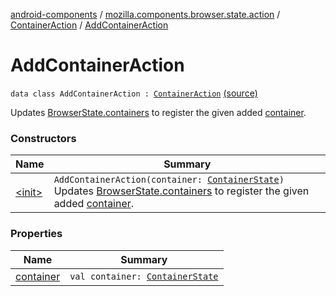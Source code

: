 [android-components](../../../index.md) / [mozilla.components.browser.state.action](../../index.md) / [ContainerAction](../index.md) / [AddContainerAction](./index.md)

# AddContainerAction

`data class AddContainerAction : `[`ContainerAction`](../index.md) [(source)](https://github.com/mozilla-mobile/android-components/blob/master/components/browser/state/src/main/java/mozilla/components/browser/state/action/BrowserAction.kt#L600)

Updates [BrowserState.containers](../../../mozilla.components.browser.state.state/-browser-state/containers.md) to register the given added [container](container.md).

### Constructors

| Name | Summary |
|---|---|
| [&lt;init&gt;](-init-.md) | `AddContainerAction(container: `[`ContainerState`](../../../mozilla.components.browser.state.state/-container-state/index.md)`)`<br>Updates [BrowserState.containers](../../../mozilla.components.browser.state.state/-browser-state/containers.md) to register the given added [container](container.md). |

### Properties

| Name | Summary |
|---|---|
| [container](container.md) | `val container: `[`ContainerState`](../../../mozilla.components.browser.state.state/-container-state/index.md) |
